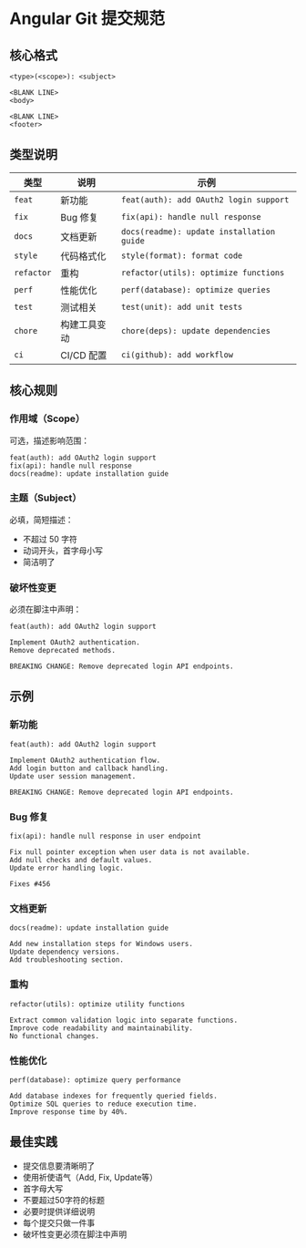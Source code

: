 # Angular Git 提交规范

## 核心格式

```
<type>(<scope>): <subject>

<BLANK LINE>
<body>

<BLANK LINE>
<footer>
```

## 类型说明

| 类型 | 说明 | 示例 |
|------|------|------|
| `feat` | 新功能 | `feat(auth): add OAuth2 login support` |
| `fix` | Bug 修复 | `fix(api): handle null response` |
| `docs` | 文档更新 | `docs(readme): update installation guide` |
| `style` | 代码格式化 | `style(format): format code` |
| `refactor` | 重构 | `refactor(utils): optimize functions` |
| `perf` | 性能优化 | `perf(database): optimize queries` |
| `test` | 测试相关 | `test(unit): add unit tests` |
| `chore` | 构建工具变动 | `chore(deps): update dependencies` |
| `ci` | CI/CD 配置 | `ci(github): add workflow` |

## 核心规则

### 作用域（Scope）
可选，描述影响范围：
```
feat(auth): add OAuth2 login support
fix(api): handle null response
docs(readme): update installation guide
```

### 主题（Subject）
必填，简短描述：
- 不超过 50 字符
- 动词开头，首字母小写
- 简洁明了

### 破坏性变更
必须在脚注中声明：
```
feat(auth): add OAuth2 login support

Implement OAuth2 authentication.
Remove deprecated methods.

BREAKING CHANGE: Remove deprecated login API endpoints.
```

## 示例

### 新功能
```
feat(auth): add OAuth2 login support

Implement OAuth2 authentication flow.
Add login button and callback handling.
Update user session management.

BREAKING CHANGE: Remove deprecated login API endpoints.
```

### Bug 修复
```
fix(api): handle null response in user endpoint

Fix null pointer exception when user data is not available.
Add null checks and default values.
Update error handling logic.

Fixes #456
```

### 文档更新
```
docs(readme): update installation guide

Add new installation steps for Windows users.
Update dependency versions.
Add troubleshooting section.
```

### 重构
```
refactor(utils): optimize utility functions

Extract common validation logic into separate functions.
Improve code readability and maintainability.
No functional changes.
```

### 性能优化
```
perf(database): optimize query performance

Add database indexes for frequently queried fields.
Optimize SQL queries to reduce execution time.
Improve response time by 40%.
```

## 最佳实践

- 提交信息要清晰明了
- 使用祈使语气（Add, Fix, Update等）
- 首字母大写
- 不要超过50字符的标题
- 必要时提供详细说明
- 每个提交只做一件事
- 破坏性变更必须在脚注中声明